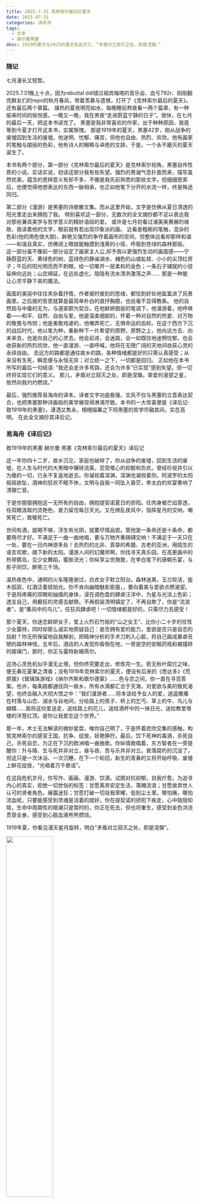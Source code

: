```yaml
---
title: 2025.7.31 克林索尔最后的夏天
date: 2025-07-31
categories: 读闲书
tags: 
  - 文学
  - 赫尔曼黑塞
desc: 1919的夏天与2025的夏天在此交汇。“矛盾对立寂灭之处，即是涅槃。”
---
```


### 随记
七月漫长又短暂。

2025.7.31晚上十点，因为rebuttal ddl错过祖宾梅塔的音乐会、血亏792r、刚刚翻完群友们的repo的秋月春风，带着羡慕与遗憾，打开了《克林索尔最后的夏天》。
还有最后两个章篇。
燥热的夏夜明亮如水，每晚睡前熬夜看一两个篇章，有一种偷来时间的愉悦感。一晚又一晚，我在黑夜“走进蔚蓝宁静的日子”。很快，在七月的最后一天，把这本书读完了。
黑塞是我非常喜欢的作家，出于种种原因，我竟等到今夏才打开这本书，实属惭愧。
那是1919年的夏天，黑塞42岁，刚从战争的废墟回到生活的废墟。他迷惘、忧郁、痛苦，但他也自由、热烈、欢欣。他有画家的笔触与朗丽的色彩，他有诗人的眼睛与卓绝的文辞。于是，一个永不磨灭的夏天诞生了。

本书有两个部分，第一部分《克林索尔最后的夏天》是克林索尔视角，黑塞自传性质的小说。实话实说，初读这部分我有些失望。强烈的男凝气息扑面而来，描写虽然优美，蕴含的思辨意义有却不多，不像是我先前熟悉的那些文字。但细细思索后，也便觉得他想表达的东西一脉相承，也正如他笔下分开的水流一样，终是殊途同归。

第二部分《漫游》是黑塞的诗歌散文集。而从这里开始，文字是仿佛从夏日清透的阳光里走出来拥抱了我。
特别喜欢这一部分，无数次的全文摘抄都不足以表达我对那些兼具美学与哲学意义的精妙语段的爱。
或许是七月初看过浦美奥赛展的缘故，我读着他的文字，眼前就有若出现印象派的画。
近看是粗粝的笔触，混杂的色彩(他的用色很大胆)，鲜艳又强烈的争夺着画布的空间，但整体远看却那样和谐——和谐且真实，仿佛闭上眼就能触摸到浅黄的小径、呼吸到苍绿的森林那般。
这一部分虽不像前一部分设定了画家主人公,却予我以更强烈生动的画面感——宁静蔚蓝的天、黄绿色的树、蓝绿色的静谧湖水、赭色的山或虬枝、小小的尖顶红房子；午后的阳光明亮而不刺眼，给一切晕开一层柔和的金色；一条石子铺就的小径延伸向远处；山峦绵延，在远处虚化，隐隐有流水清冽激荡之声......
那是一种能让心灵平静下来的魔法。

画面的美丽中往往夹杂着抒情，作者彼时彼刻的思绪，都恰到好处地氤氲进了风景画里。之后接的哲思就算是最简单朴白的直抒胸臆，也丝毫不显得教条。
他的自然观与中庸的无为，与道家颇为契合。在他鲜妍朗丽的笔调下，他漫游着，他呼唤着——和平、自然、自由与爱。他是温柔细腻的，怀着一种对自然的热爱、对万物的敬畏与怜悯；他是勇敢戏谑的，他嘲弄死亡、无惧命运的齿轮。在这个西方下沉的战后时代，他以笔为种，重新种下一片希望的原野。原野之上，他向远方去、向未来去，也是向自己的心灵去。他会前进，会迷路，会一如既往地迷惘忧郁，也会收获新的热烈欢欣，他一直漫游、一直呼喊，他将在无限广阔的天地间收获心灵的永续自由。
去远方的路都是通往故乡的路，各种情绪都是好的只需认真感受；从来没有生死，瞬息便与永恒无异；对立统一之下，一切都是回归。
正如他在本书所写的最后一句结语:
“我还会走许多弯路，还会为许多“已实现”感到失望。但一切终将实现它们的意义。
那儿，矛盾对立寂灭之处，即是涅槃。挚爱的渴望之星，依然向我灼灼燃烧。”

最后，强烈推荐易海舟的译本。译者文字功底极强，文风不仅与黑塞的立意表达契合，也把黑塞那种诗画般的美学展现得淋漓尽致。本书的一大惊喜便是《译后记:致1919年的黑塞》，潇洒又隽永，栩栩描摹之下将黑塞的哲学尽融其间，实在高明。
在此全文摘抄其译后记。

### 易海舟《译后记》

致1919年的黑塞
赫尔曼·黑塞《克林索尔最后的夏天》译后记

这一年你四十二岁，故乡沉沦，家庭也破碎了，你从战争的废墟，回到生活的废墟，在人生与时代的大黑暗中辗转流离，忍受噬心的抑郁和负疚。曾经珍视并引以为傲的一切，已永不复返地逝去。你凝视着深渊，深渊也凝视着你。阿波罗的太阳摇摇欲坠，酒神的狂欢不眠不休，文明与自我一同坠入昏茫，李太白的欢宴奏响了清徵亡音。

于是你狠狠拥抱这一无所有的自由，拥抱提契诺夏日的骄阳。任肉身被芒焰穿透，任双眼汲取灼烫艳色，奋力留住每日天光。又在缭乱夜风中，指挥星月的交响，嘲笑死亡，致敬死亡。

世间有酒，就喝不够，浮生有光阴，就要尽情品尝。管他是一条命还是十条命，都要用尽才好。不满足于一曲一曲地唱，要与万物齐奏磅礴交响！不满足于一天只在一处，要在一日内神游多处！去热烈的北非、真挚的希腊、古老的亚洲，用陌生的语言欢歌，摘下新的太阳。漫游人间的幻魔师啊，你找寻天真乐园，在高更画中的热带鹦岛，见少女舞蹈，蜜肤流光；你纵享尘世旖旎，在李白笔下的唐朝乐宴，与影子同饮，醉笑三千场。

温热夜色中，通明的火车隆隆驶过，白衣女子默立阳台。森林迷离，玉兰皎洁，旋木孤寂，红酒泛着琥珀光。你不肯向幽暗魅影臣服，，要向着美与爱欲点燃渴望。于是将疼痛的双眼和抽搐的身体，浸在调色盘的肆虐汪洋中，为星与光涂上色彩；透支自己，用癫狂的灵感去献祭。不再假装清明镇定了，不再自欺了，你是“流浪者”，是“暴风中的鸟儿”，任狂风肆虐吧！一切情绪都是好的，只需尽力去感受！

那个夏天，你迷恋鲜妍女子，爱上火烈石竹般的“山之女王”、比你小二十岁的任性少女露特，同时却那么诚实地质疑自己：是否拥有爱的能力，爱欲是否只是自恋的投射？你无所保留地自我解剖，把精神分析的手术刀刺入心脏，将自己画成暴虐丑陋的森林神怪。五年后，酒店的人发现你昏倒在地，一旁是空的安眠药瓶和被撞碎的玻璃门，那时，你正与露特新婚燕尔。

这场心灵危机似乎漫无止境，但你终究要走出，修炼完一生。若无秋叶腐烂之味，便无春花夏果之清香；没有1919年克林索尔的夏天，便没有后来的《悉达多》《荒原狼》《玻璃珠游戏》《纳尔齐斯和歌尔德蒙》……色与空之间，你一直在寻觅答案。也许，每条路都通往同一故乡，所有水滴都汇合于天海，对爱欲与美的致死渴望，也终会融入大彻大悟之中：“我们漫游者……将本该给予女人的爱，逍遥撒播在村落与山峦、湖水与谷地间，分给路上的孩子、桥上的乞丐、草上的牛、鸟儿与蝴蝶……我将这份爱送走，送给路上的花儿，送给酒杯中的一抹日光，送给教堂塔楼的洋葱红顶。是你让我爱恋这个世界。”

那一年，术士无法解读的微妙星盘，唯你自己明了，于是怀着悲欣交集的感触，构筑克林索尔的感官王国，抗争、绽放，妖艳狰狞。最后，饮下死神的毒酒，杀死自己，杀死自恋，为正在下沉的欧洲唱一曲挽歌。你纵情歌唱着，东方智者在一旁提醒你：升与降、生与死并非对立，昼与夜、苦与乐并非对立。衰落腐朽的沉没了，但这只是一次沐浴、一次沉睡，在下一个轮回，新生的青春的又将开始呼吸，废墟上鲜花绽放，“光唱着万千歌谣”。

在这段危机岁月，你写作、画画、漫游、饮酒，试图对抗抑郁，自我疗愈。为追寻内心的真实，拒绝一切世俗的标签：甘愿离弃安定生活，落魄流浪；甘愿放弃世人认可的贤者角色，展露迷狂；甘愿打破一切自我荣耀，低到尘土里。哪怕痛，哪怕流血呢，只要能感受到灵魂是活着的就好。你在提契诺的骄阳下疾走，心中隐隐知晓，生命中周期性的暗潮只是暂时的，你正在死去，但也将重生，感受到金色洪流贯穿全身，感受到心脏血液熊熊燃烧。

1919年夏，你看见漫天星月旋转，明白“矛盾对立寂灭之处，即是涅槃”。

<img src="https://raw.githubusercontent.com/YukinoshitaSherry/qycf_picbed/main/img/20250930045319142.png" style="width:50%"><br>
